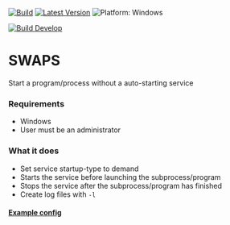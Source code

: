 [![Build](https://img.shields.io/github/workflow/status/litetex/SWAPS/Master%20CI)](https://github.com/litetex/SWAPS/actions)
[![Latest Version](https://img.shields.io/github/v/release/litetex/SWAPS)](https://github.com/litetex/SWAPS/releases)
![Platform: Windows](https://img.shields.io/badge/platform-windows-5936b0.svg?logo=windows&labelColor=0078d6)

[![Build Develop](https://dev.azure.com/litetex/SWAPS/_apis/build/status/Develop?label=build%20develop)](https://dev.azure.com/litetex/SWAPS/_build/latest?definitionId=1)

# SWAPS
Start a program/process without a auto-starting service

### Requirements
* Windows
* User must be an administrator

### What it does
* Set service startup-type to demand
* Starts the service before launching the subprocess/program
* Stops the service after the subprocess/program has finished
* Create log files with ``-l``

#### [Example config](example_config.json)
